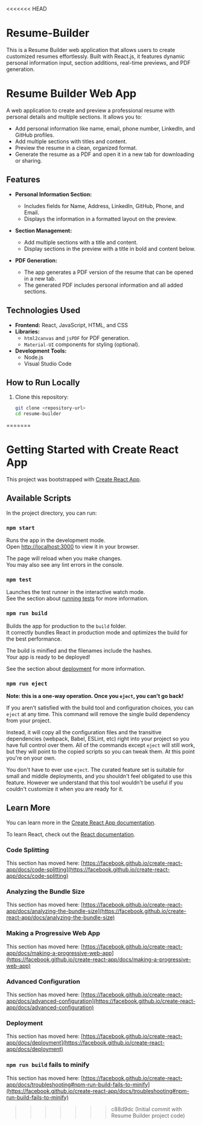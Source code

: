 <<<<<<< HEAD
# Resume-Builder
This is a Resume Builder web application that allows users to create customized resumes effortlessly. Built with React.js, it features dynamic personal information input, section additions, real-time previews, and PDF generation.
# Resume Builder Web App

A web application to create and preview a professional resume with personal details and multiple sections. It allows you to:
- Add personal information like name, email, phone number, LinkedIn, and GitHub profiles.
- Add multiple sections with titles and content.
- Preview the resume in a clean, organized format.
- Generate the resume as a PDF and open it in a new tab for downloading or sharing.

## Features

- **Personal Information Section:** 
  - Includes fields for Name, Address, LinkedIn, GitHub, Phone, and Email.
  - Displays the information in a formatted layout on the preview.

- **Section Management:**
  - Add multiple sections with a title and content.
  - Display sections in the preview with a title in bold and content below.

- **PDF Generation:**
  - The app generates a PDF version of the resume that can be opened in a new tab.
  - The generated PDF includes personal information and all added sections.

## Technologies Used

- **Frontend:** React, JavaScript, HTML, and CSS
- **Libraries:** 
  - `html2canvas` and `jsPDF` for PDF generation.
  - `Material-UI` components for styling (optional).
- **Development Tools:** 
  - Node.js
  - Visual Studio Code

## How to Run Locally

1. Clone this repository:
   ```bash
   git clone <repository-url>
   cd resume-builder
=======
# Getting Started with Create React App

This project was bootstrapped with [Create React App](https://github.com/facebook/create-react-app).

## Available Scripts

In the project directory, you can run:

### `npm start`

Runs the app in the development mode.\
Open [http://localhost:3000](http://localhost:3000) to view it in your browser.

The page will reload when you make changes.\
You may also see any lint errors in the console.

### `npm test`

Launches the test runner in the interactive watch mode.\
See the section about [running tests](https://facebook.github.io/create-react-app/docs/running-tests) for more information.

### `npm run build`

Builds the app for production to the `build` folder.\
It correctly bundles React in production mode and optimizes the build for the best performance.

The build is minified and the filenames include the hashes.\
Your app is ready to be deployed!

See the section about [deployment](https://facebook.github.io/create-react-app/docs/deployment) for more information.

### `npm run eject`

**Note: this is a one-way operation. Once you `eject`, you can't go back!**

If you aren't satisfied with the build tool and configuration choices, you can `eject` at any time. This command will remove the single build dependency from your project.

Instead, it will copy all the configuration files and the transitive dependencies (webpack, Babel, ESLint, etc) right into your project so you have full control over them. All of the commands except `eject` will still work, but they will point to the copied scripts so you can tweak them. At this point you're on your own.

You don't have to ever use `eject`. The curated feature set is suitable for small and middle deployments, and you shouldn't feel obligated to use this feature. However we understand that this tool wouldn't be useful if you couldn't customize it when you are ready for it.

## Learn More

You can learn more in the [Create React App documentation](https://facebook.github.io/create-react-app/docs/getting-started).

To learn React, check out the [React documentation](https://reactjs.org/).

### Code Splitting

This section has moved here: [https://facebook.github.io/create-react-app/docs/code-splitting](https://facebook.github.io/create-react-app/docs/code-splitting)

### Analyzing the Bundle Size

This section has moved here: [https://facebook.github.io/create-react-app/docs/analyzing-the-bundle-size](https://facebook.github.io/create-react-app/docs/analyzing-the-bundle-size)

### Making a Progressive Web App

This section has moved here: [https://facebook.github.io/create-react-app/docs/making-a-progressive-web-app](https://facebook.github.io/create-react-app/docs/making-a-progressive-web-app)

### Advanced Configuration

This section has moved here: [https://facebook.github.io/create-react-app/docs/advanced-configuration](https://facebook.github.io/create-react-app/docs/advanced-configuration)

### Deployment

This section has moved here: [https://facebook.github.io/create-react-app/docs/deployment](https://facebook.github.io/create-react-app/docs/deployment)

### `npm run build` fails to minify

This section has moved here: [https://facebook.github.io/create-react-app/docs/troubleshooting#npm-run-build-fails-to-minify](https://facebook.github.io/create-react-app/docs/troubleshooting#npm-run-build-fails-to-minify)
>>>>>>> c88d9dc (Initial commit with Resume Builder project code)
